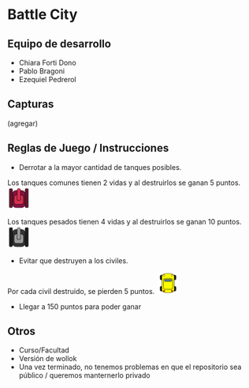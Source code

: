 # Battle City

## Equipo de desarrollo

- Chiara Forti Dono
- Pablo Bragoni
- Ezequiel Pedrerol

## Capturas

(agregar)

## Reglas de Juego / Instrucciones

- Derrotar a la mayor cantidad de tanques posibles.

Los tanques comunes tienen 2 vidas y al destruirlos se ganan 5 puntos.
<img src="assets/normal_arriba.png">

Los tanques pesados tienen 4 vidas y al destruirlos se ganan 10 puntos.
<img src="assets/pesado_arriba.png">

- Evitar que destruyen a los civiles.

Por cada civil destruido, se pierden 5 puntos.
<img src="assets/civil_arriba.png">

- Llegar a 150 puntos para poder ganar


## Otros

- Curso/Facultad
- Versión de wollok
- Una vez terminado, no tenemos problemas en que el repositorio sea público / queremos manternerlo privado
